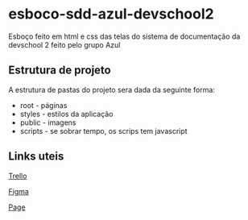 # esboco-sdd-azul-devschool2
Esboço feito em html e css das telas do sistema de documentação da devschool 2 feito pelo grupo Azul

## Estrutura de projeto
A estrutura de pastas do projeto sera dada da seguinte forma:
* root - páginas
* styles - estilos da aplicação
* public - imagens
* scripts - se sobrar tempo, os scrips tem javascript

## Links uteis

[Trello](https://trello.com/b/o2KRPRKJ/kanban-azul)

[Figma](https://www.figma.com/file/A83ps2MKq5g8T4MDCTkd6p/Sistema-de-Documenta%C3%A7%C3%A3o?node-id=0%3A1)

[Page](https://devschoolazul.github.io/esboco-sdd-azul-devschool2/)

